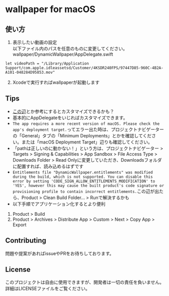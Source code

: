 # wallpaper for macOS

## 使い方
1. 表示したい動画の設定<br>
以下ファイル内のパスを任意のものに変更してください。<br>
wallpaper/DynamicWallpaper/AppDelegate.swift
```
let videoPath = "/Library/Application Support/com.apple.idleassetsd/Customer/4KSDR240FPS/97447D85-960C-4B2A-A101-048284D95853.mov"
```

2. Xcodeで実行すればwallpaperが起動します

## Tips
- [この辺](https://developer.apple.com/documentation/appkit/nswindow/level)とか参考にするとカスタマイズできるかも？
- 基本的にAppDelegateをいじればカスタマイズできます。
- `The app requires a more recent version of macOS. Please check the app's deployment target.`ってエラー出た時は、プロジェクトナビゲーターの「General」タブの「Minimum Deployments」とかを確認してください。または「macOS Deployment Target」辺りも確認してください。
- 「pathは正しいのに動かない！」という方は、プロジェクトナビゲーター > Targets > Signing & Capabilities > App Sandbox > File Access Type > Downloads Folder > Read Onlyに変更していただき、Downloadsフォルダに配置すれば、読み込めるはずです
- `Entitlements file "DynamicWallpaper.entitlements" was modified during the build, which is not supported. You can disable this error by setting 'CODE_SIGN_ALLOW_ENTITLEMENTS_MODIFICATION' to 'YES', however this may cause the built product's code signature or provisioning profile to contain incorrect entitlements.`この辺が出たら、Product > Clean Build Folder... > Runで解決するかも
- 以下手順でアプリケーション化するとより便利
1. Product > Build
2. Product > Archives > Distribute App > Custom > Next > Copy App > Export

## Contributing
問題や提案があればissueやPRをお待ちしております。

## License
このプロジェクトは自由に使用できますが、開発者は一切の責任を負いません。詳細はLICENSEファイルをご覧ください。
